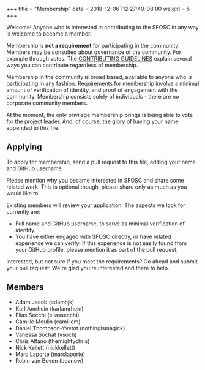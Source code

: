 +++
title = "Membership"
date = 2018-12-06T12:27:40-08:00
weight = 5
+++

Welcome! Anyone who is interested in contributing to the SFOSC in any way is welcome
to become a member.

Membership is **not a requirement** for participating in the community.
Members may be consulted about governance of the community. For example through votes.
The [CONTRIBUTING GUIDELINES](https://github.com/sfosc/sfosc/blob/master/CONTRIBUTING.md)
explain several ways you can contribute regardless of membership.

Membership in the community is broad based, available to anyone who is
participating in any fashion. Requirements for membership involve a minimal
amount of verification of identity, and proof of engagement with the community.
Membership consists solely of individuals - there are no corporate community
members.

At the moment, the only privilege membership brings is being able
to vote for the project leader. And, of course, the glory of having your name appended
to this file.

## Applying

To apply for membership, send a pull request to this file, adding your name and
GitHub username.

Please mention why you became interested in SFOSC and share some related work.
This is optional though, please share only as much as you would like to.

Existing members will review your application.
The aspects we look for currently are:
- Full name and GitHub username, to serve as minimal verification of identity.
- You have either engaged with SFOSC directly, or have related experience we can verify.
  If this experience is not easily found from your GitHub profile, please mention it
  as part of the pull request.

Interested, but not sure if you meet the requirements?
Go ahead and submit your pull request! We're glad you're interested and there to help.

## Members

* Adam Jacob (adamhjk)
* Karl Amrhein (karlamrhein)
* Elias Secchi (eliassecchi)
* Camille Moulin (camillem)
* Daniel Thompson-Yvetot (nothingismagick)
* Vanessa Sochat (vsoch)
* Chris Alfano (themightychris)
* Nick Kellett (nickkellett)
* Marc Laporte (marclaporte)
* Robin van Boven (beanow)
